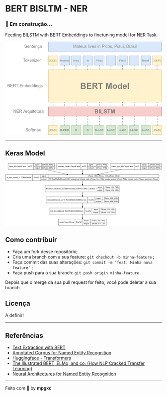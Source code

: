 # BERT BISLTM - NER 

### 🚧 Em construção...

Feeding BILSTM with BERT Embeddings to finetuning model for NER Task.

![image](./.github/ber_bilstm_arch.png)

---
## Keras Model
![image](./.github/model.png)

## Como contribuir

* Faça um fork desse repositório;
* Cria uma branch com a sua feature: `git checkout -b minha-feature` ;
* Faça commit das suas alterações: `git commit -m 'feat: Minha nova feature'` ;
* Faça push para a sua branch: `git push origin minha-feature` .

Depois que o merge da sua pull request for feito, você pode deletar a sua branch.

## Licença

A definir!

---

## Referências
* [Text Extraction with BERT](https://keras.io/examples/nlp/text_extraction_with_bert/)
* [Annotated Corpus for Named Entity Recognition](https://www.kaggle.com/abhinavwalia95/entity-annotated-corpus)
* [Huggingface - Transformers](https://github.com/huggingface/transformers)
* [The Illustrated BERT, ELMo, and co. (How NLP Cracked Transfer Learning)](http://jalammar.github.io/illustrated-bert/)
* [Neural Architectures for Named Entity Recognition](https://arxiv.org/abs/1603.01360)

---

Feito com 💜 by **mpgxc**
